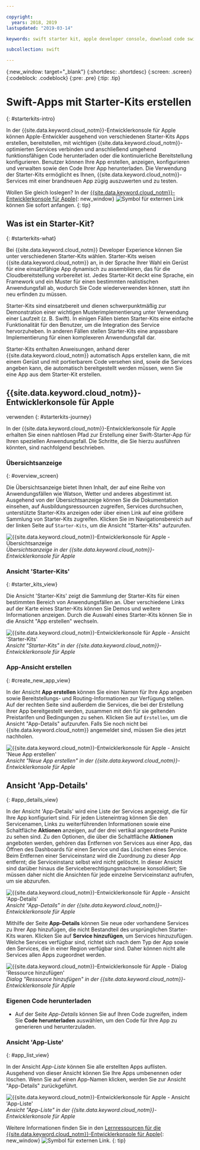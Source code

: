 ```yaml
---

copyright:
  years: 2018, 2019
lastupdated: "2019-03-14"

keywords: swift starter kit, apple developer console, download code swift, app details swift, create swift app

subcollection: swift

---
```


{:new_window: target="_blank"}
{:shortdesc: .shortdesc}
{:screen: .screen}
{:codeblock: .codeblock}
{:pre: .pre}
{:tip: .tip}

# Swift-Apps mit Starter-Kits erstellen
{: #starterkits-intro}

In der {{site.data.keyword.cloud_notm}}-Entwicklerkonsole für
Apple
können Apple-Entwickler ausgehend von verschiedenen Starter-Kits Apps
erstellen, bereitstellen, mit wichtigen
{{site.data.keyword.cloud_notm}}-optimierten Services verbinden und
anschließend umgehend funktionsfähigen Code herunterladen oder die
kontinuierliche Bereitstellung konfigurieren. Benutzer können Ihre App
erstellen, anzeigen, konfigurieren und verwalten sowie den Code Ihrer App
herunterladen. Die Verwendung der Starter-Kits ermöglicht es Ihnen,
{{site.data.keyword.cloud_notm}}-Services mit einer brandneuen App
zügig auszuwerten und zu testen.

Wollen Sie gleich loslegen? In der [{{site.data.keyword.cloud_notm}}-Entwicklerkonsole für Apple](https://cloud.ibm.com/developer/appledevelopment/starter-kits){: new_window} ![Symbol für externen Link](../../icons/launch-glyph.svg "Symbol für externen Link") können Sie sofort anfangen.
{: tip}

## Was ist ein Starter-Kit?
{: #starterkits-what}

Bei {{site.data.keyword.cloud_notm}} Developer Experience können
Sie unter verschiedenen Starter-Kits wählen. Starter-Kits weisen
{{site.data.keyword.cloud_notm}} an, in der Sprache Ihrer Wahl ein Gerüst
für eine einsatzfähige App dynamisch zu assemblieren, das für die
Cloudbereitstellung vorbereitet ist. Jedes Starter-Kit deckt eine Sprache, ein
Framework und ein Muster für einen bestimmten realistischen Anwendungsfall ab,
wodurch Sie Code wiederverwenden können, statt ihn neu erfinden zu müssen.

Starter-Kits sind einsatzbereit und dienen schwerpunktmäßig zur
Demonstration einer wichtigen Musterimplementierung unter Verwendung einer
Laufzeit (z. B. Swift). In einigen Fällen bieten Starter-Kits eine einfache
Funktionalität für den Benutzer, um die Integration des Service
hervorzuheben. In anderen Fällen stellen Starter-Kits eine anpassbare
Implementierung für einen komplexeren Anwendungsfall dar.

Starter-Kits enthalten Anweisungen, anhand derer {{site.data.keyword.cloud_notm}} automatisch Apps erstellen kann, die mit einem Gerüst und mit portierbarem Code versehen sind, sowie die Services angeben kann, die automatisch bereitgestellt werden müssen, wenn Sie eine App aus dem Starter-Kit erstellen.

## {{site.data.keyword.cloud_notm}}-Entwicklerkonsole für Apple
verwenden
{: #starterkits-journey}

In der {{site.data.keyword.cloud_notm}}-Entwicklerkonsole für
Apple erhalten Sie einen nahtlosen Pfad zur Erstellung einer
Swift-Starter-App für Ihren speziellen Anwendungsfall. Die Schritte, die Sie
hierzu ausführen könnten, sind nachfolgend beschrieben.

### Übersichtsanzeige
{: #overview_screen}

Die Übersichtsanzeige bietet Ihnen Inhalt, der auf eine Reihe von
Anwendungsfällen wie Watson, Wetter und anderes abgestimmt ist. Ausgehend von
der Übersichtsanzeige können Sie die Dokumentation einsehen, auf
Ausbildungsressourcen zugreifen, Services durchsuchen, unterstützte
Starter-Kits anzeigen oder über einen Link auf eine größere Sammlung von
Starter-Kits zugreifen. Klicken Sie im Navigationsbereich auf der linken Seite
auf `Starter-Kits`, um die Ansicht "Starter-Kits" aufzurufen.

![{{site.data.keyword.cloud_notm}}-Entwicklerkonsole für Apple - Übersichtsanzeige](images/overview_screen.png "Übersichtsanzeige") <br> *Übersichtsanzeige in der {{site.data.keyword.cloud_notm}}-Entwicklerkonsole für Apple*

### Ansicht 'Starter-Kits'
{: #starter_kits_view}

Die Ansicht 'Starter-Kits' zeigt die Sammlung der Starter-Kits für einen bestimmten Bereich von Anwendungsfällen an. Über verschiedene Links auf der Karte eines
Starter-Kits können Sie Demos und weitere Informationen anzeigen. Durch die
Auswahl eines Starter-Kits können Sie in die Ansicht "App erstellen" wechseln.

![{{site.data.keyword.cloud_notm}}-Entwicklerkonsole für Apple - Ansicht 'Starter-Kits'](images/starter_kits_screen.png "Ansicht 'Starter-Kits'") <br> *Ansicht "Starter-Kits" in der {{site.data.keyword.cloud_notm}}-Entwicklerkonsole für Apple*

### App-Ansicht erstellen
{: #create_new_app_view}

In der Ansicht **App erstellen** können Sie einen Namen für Ihre App angeben sowie Bereitstellungs- und Routing-Informationen zur Verfügung stellen. Auf der rechten Seite sind außerdem die Services, die bei der
Erstellung Ihrer App bereitgestellt werden, zusammen mit den für sie
geltenden Preistarifen und Bedingungen zu sehen. Klicken Sie auf
`Erstellen`, um die Ansicht "App-Details" aufzurufen. Falls
Sie noch nicht bei {{site.data.keyword.cloud_notm}} angemeldet sind,
müssen Sie dies jetzt nachholen.

![{{site.data.keyword.cloud_notm}}-Entwicklerkonsole für Apple - Ansicht 'Neue App erstellen'](images/create_new_project_screen.png "Ansicht 'Neue App erstellen'") <br> *Ansicht "Neue App erstellen" in der {{site.data.keyword.cloud_notm}}-Entwicklerkonsole für Apple*

## Ansicht 'App-Details'
{: #app_details_view}

In der Ansicht 'App-Details' wird eine Liste der Services angezeigt, die
für Ihre App konfiguriert sind. Für jeden Listeneintrag können Sie den
Servicenamen, Links zu weiterführenden Informationen sowie eine Schaltfläche
**Aktionen** anzeigen, auf der drei vertikal angeordnete
Punkte zu sehen sind. Zu den Optionen, die über die Schaltfläche
**Aktionen** angeboten werden, gehören das Entfernen von
Services aus einer App, das Öffnen des Dashboards für einen Service und das
Löschen eines Service. Beim Entfernen einer Serviceinstanz wird die Zuordnung
zu dieser App entfernt; die Serviceinstanz selbst wird nicht gelöscht. In
dieser Ansicht sind darüber hinaus die Serviceberechtigungsnachweise
konsolidiert; Sie müssen daher nicht die Ansichten für jede
einzelne Serviceinstanz aufrufen, um sie abzurufen.

![{{site.data.keyword.cloud_notm}}-Entwicklerkonsole für Apple - Ansicht 'App-Details'](images/project_details_screen.png "Ansicht 'App-Details'") <br> *Ansicht "App-Details" in der {{site.data.keyword.cloud_notm}}-Entwicklerkonsole für Apple*

Mithilfe der Seite **App-Details** können Sie neue oder vorhandene Services zu Ihrer App hinzufügen, die nicht Bestandteil des ursprünglichen Starter-Kits waren. Klicken Sie auf **Service hinzufügen**, um Services hinzuzufügen. Welche Services verfügbar
sind, richtet sich nach dem Typ der App sowie den Services, die in einer Region
verfügbar sind. Daher können nicht alle Services allen Apps zugeordnet werden.

![{{site.data.keyword.cloud_notm}}-Entwicklerkonsole für Apple - Dialog 'Ressource hinzufügen'](images/add_resource_screen.png "Dialog 'Ressource hinzufügen'") <br> *Dialog "Ressource hinzufügen" in der {{site.data.keyword.cloud_notm}}-Entwicklerkonsole für Apple*

### Eigenen Code herunterladen

* Auf der Seite _App-Details_ können Sie auf Ihren Code zugreifen, indem Sie **Code herunterladen** auswählen, um den Code für Ihre App zu generieren und herunterzuladen.

### Ansicht 'App-Liste'
{: #app_list_view}

In der Ansicht _App-Liste_ können Sie alle erstellten Apps auflisten. Ausgehend
von dieser Ansicht können Sie Ihre Apps umbenennen oder löschen. Wenn Sie auf
einen App-Namen klicken, werden Sie zur Ansicht "App-Details" zurückgeführt.

![{{site.data.keyword.cloud_notm}}-Entwicklerkonsole für Apple - Ansicht 'App-Liste'](images/project_list_screen.png "Ansicht 'App-Liste'") <br> *Ansicht "App-Liste" in der {{site.data.keyword.cloud_notm}}-Entwicklerkonsole für Apple*

Weitere Informationen finden Sie in den [Lernressourcen für die {{site.data.keyword.cloud_notm}}-Entwicklerkonsole für Apple](https://cloud.ibm.com/developer/appledevelopment/learning-resources){: new_window} ![Symbol für externen Link](../../icons/launch-glyph.svg "Symbol für externen Link").
{: tip}
